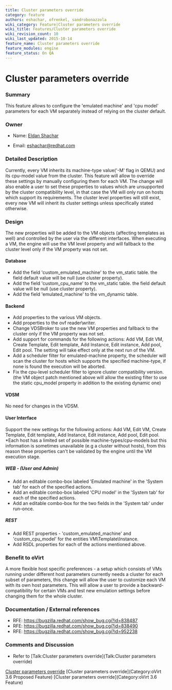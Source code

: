 ```yaml
---
title: Cluster parameters override
category: feature
authors: eshachar, ofrenkel, sandrobonazzola
wiki_category: Feature|Cluster parameters override
wiki_title: Features/Cluster parameters override
wiki_revision_count: 10
wiki_last_updated: 2015-10-14
feature_name: Cluster parameters override
feature_modules: engine
feature_status: On QA
---
```


# Cluster parameters override

### Summary

This feature allows to configure the 'emulated machine' and 'cpu model' parameters for each VM separately instead of relying on the cluster default.

### Owner

*   Name: [ Eldan Shachar](User:eshachar)

<!-- -->

*   Email: <eshachar@redhat.com>

### Detailed Description

Currently, every VM inherits its machine-type value('-M' flag in QEMU) and its cpu-model value from the cluster. This feature will allow to override these settings by manually configuring them for each VM. The change will also enable a user to set these properties to values which are unsupported by the cluster compatibility level, in that case the VM will only run on hosts which support its requirements. The cluster level properties will still exist, every new VM will inherit its cluster settings unless specifically stated otherwise.

### Design

The new properties will be added to the VM objects (affecting templates as well) and controlled by the user via the different interfaces. When executing a VM, the engine will use the VM level property and will fallback to the cluster level only if the VM property was not set.

#### Database

*   Add the field 'custom_emulated_machine' to the vm_static table. the field default value will be null (use cluster property).
*   Add the field 'custom_cpu_name' to the vm_static table. the field default value will be null (use cluster property).
*   Add the field 'emulated_machine' to the vm_dynamic table.

#### Backend

*   Add properties to the various VM objects.
*   Add properties to the ovf reader\\writer.
*   Change VDSBroker to use the new VM properties and fallback to the cluster only if the VM property was not set.
*   Add support for commands for the following actions: Add VM, Edit VM, Create Template, Edit template, Add Instance, Edit instance, Add pool, Edit pool. The setting will take effect only at the next run of the VM.
*   Add a scheduler filter for emulated-machine property, the scheduler will scan the cluster for hosts which supports the specified machine-type, if none is found the execution will be aborted.
*   Fix the cpu-level scheduler filter to ignore cluster compatibility version. (the VM object patch mentioned above will allow the existing filter to use the static cpu_model property in addition to the existing dynamic one)

#### VDSM

No need for changes in the VDSM.

#### User Interface

Support the new settings for the following actions: Add VM, Edit VM, Create Template, Edit template, Add Instance, Edit instance, Add pool, Edit pool.
\*Each host has a limited set of possible machine-types/cpu-models but this information is sometimes unavailable (e.g a cluster without hosts), from this reason these properties can't be validated by the engine until the VM execution stage.

##### WEB - (User and Admin)

*   Add an editable combo-box labeled 'Emulated machine' in the 'System tab' for each of the specified actions.
*   Add an editable combo-box labeled 'CPU model' in the 'System tab' for each of the specified actions.
*   Add an editable combo-box for the two fields in the 'System tab' under run-once.

##### REST

*   Add REST properties - 'custom_emulated_machine' and 'custom_cpu_model' for the entities VM\\Template\\Instance.
*   Add RSDL properties for each of the actions mentioned above.

### Benefit to oVirt

A more flexible host specific preferences - a setup which consists of VMs running under different host parameters currently needs a cluster for each subset of parameters, this change will allow the user to customize each VM with its own host parameters.
This will allow a user to provide a backward-compatibility for certain VMs and test new emulation settings before changing them for the whole cluster.

### Documentation / External references

*   RFE: <https://bugzilla.redhat.com/show_bug.cgi?id=838487>
*   RFE: <https://bugzilla.redhat.com/show_bug.cgi?id=838490>
*   RFE: <https://bugzilla.redhat.com/show_bug.cgi?id=952238>

### Comments and Discussion

*   Refer to [Talk:Cluster parameters override](Talk:Cluster parameters override)

[Cluster parameters override](Category:Feature) [Cluster parameters override](Category:oVirt 3.6 Proposed Feature) [Cluster parameters override](Category:oVirt 3.6 Feature)
